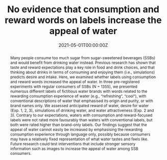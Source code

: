 ---
abstract: Many people consume too much sugar from sugar-sweetened beverages (SSBs) and would benefit from drinking water instead. Previous research has shown that taste and reward expectations play a key role in food and drink choices, and that thinking about drinks in terms of consuming and enjoying them (i.e., simulations) predicts desire and intake. Here, we examined whether labels using consumption and reward words increased the appeal of water. In three pre-registered experiments with regular consumers of SSBs (N = 1355), we presented numerous different labels of fictitious water brands with words related to the rewarding consumption experience of water (e.g., “refreshing”, “cool”), with conventional descriptions of water that emphasised its origin and purity, or with brand names only. We assessed anticipated reward of water, desire for water (Exp. 1, 2, 3), simulations of drinking water, and water attractiveness (Exp. 2 and 3). Contrary to our expectations, waters with consumption and reward-focused labels were not rated more favourably than waters with conventional labels, but both were rated higher than brand-only labels. Our findings suggest that the appeal of water cannot easily be increased by emphasising the rewarding consumption experience through language only, possibly because consumers may have a relatively fixed representation of what water tastes and feels like. Future research could test interventions that include stronger sensory information such as images to increase the appeal of water among SSB consumers.
authors:
- M.A. Claassen
- D. Rusz
- E.K. Papies
date: "2021-05-01T00:00:00Z"
doi: "10.1016/j.foodqual.2021.104403"
featured:
image:
projects: []
publication: '*Food Quality and Preference, 104403*'
publication_short: ""
publication_types:
- "3"
publishDate: "2019-01-01T00:00:00Z"
title: No evidence that consumption and reward words on labels increase the appeal of water
url_code: ""
url_dataset: ""
url_pdf: ""
url_poster: ""
url_project: ""
url_slides: ""
url_source: ""
url_video: ""
---